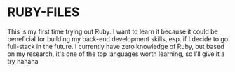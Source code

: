 # RUBY-FILES

This is my first time trying out Ruby. I want to learn it because it could be beneficial for building my back-end development skills, esp. if I decide to go full-stack in the future. I currently have zero knowledge of Ruby, but based on my research, it's one of the top languages worth learning, so I’ll give it a try hahaha
